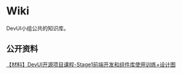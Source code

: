 # Wiki

DevUI小组公共的知识库。

## 公开资料

[【材料】DevUI开源项目课程-Stage1前端开发和组件库使用训练+设计图](https://pan.baidu.com/s/1jN151z9T8aOt6DT4ndMrJQ)

